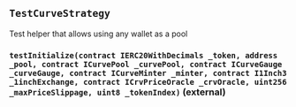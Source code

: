 ## `TestCurveStrategy`



Test helper that allows using any wallet as a pool


### `testInitialize(contract IERC20WithDecimals _token, address _pool, contract ICurvePool _curvePool, contract ICurveGauge _curveGauge, contract ICurveMinter _minter, contract I1Inch3 _1inchExchange, contract ICrvPriceOracle _crvOracle, uint256 _maxPriceSlippage, uint8 _tokenIndex)` (external)






